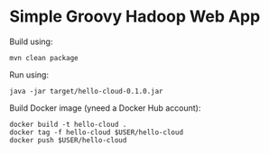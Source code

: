 Simple Groovy Hadoop Web App
============================


Build using:

    mvn clean package


Run using:

    java -jar target/hello-cloud-0.1.0.jar



Build Docker image (yneed a Docker Hub account):

    docker build -t hello-cloud .
    docker tag -f hello-cloud $USER/hello-cloud
    docker push $USER/hello-cloud

